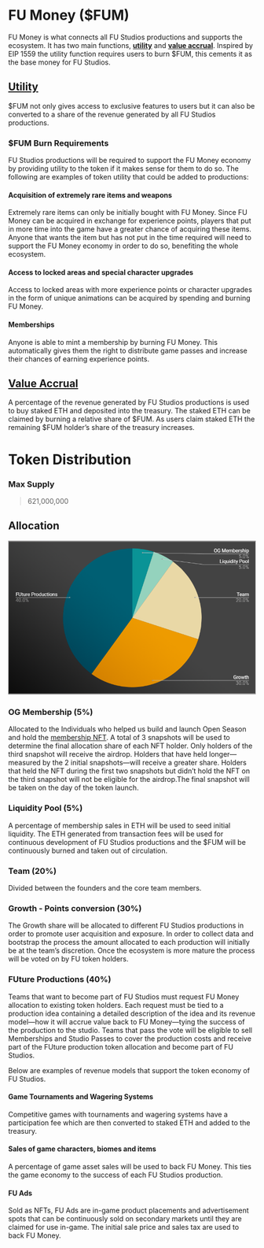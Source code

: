 # FU Money ($FUM)

FU Money is what connects all FU Studios productions and supports the ecosystem. It has two main functions, <a href="#utility">**utility**</a> and <a href="#value-accrual">**value accrual**</a>. Inspired by EIP 1559 the utility function requires users to burn $FUM, this cements it as the base money for FU Studios.

## [Utility](#utility)

$FUM not only gives access to exclusive features to users but it can also be converted to a share of the revenue generated by all FU Studios productions.

### $FUM Burn Requirements

FU Studios productions will be required to support the FU Money economy by providing utility to the token if it makes sense for them to do so. The following are examples of token utility that could be added to productions:

#### Acquisition of extremely rare items and weapons

Extremely rare items can only be initially bought with FU Money. Since FU Money can be acquired in exchange for experience points, players that put in more time into the game have a greater chance of acquiring these items. Anyone that wants the item but has not put in the time required will need to support the FU Money economy in order to do so, benefiting the whole ecosystem.

#### Access to locked areas and special character upgrades

Access to locked areas with more experience points or character upgrades in the form of unique animations can be acquired by spending and burning FU Money.

#### Memberships

Anyone is able to mint a membership by burning FU Money. This automatically gives them the right to distribute game passes and increase their chances of earning experience points.

## [Value Accrual](#value-accrual)

A percentage of the revenue generated by FU Studios productions is used to buy staked ETH and deposited into the treasury.
The staked ETH can be claimed by burning a relative share of $FUM. As users claim staked ETH the remaining $FUM holder’s share of the treasury increases.

# Token Distribution

### Max Supply

> 621,000,000

## Allocation

![Token Allocation](.gitbook/assets/pie.png)

### OG Membership (5%)

Allocated to the Individuals who helped us build and launch Open Season and hold the [membership NFT](https://opensea.io/collection/fustudiomembership). A total of 3 snapshots will be used to determine the final allocation share of each NFT holder. Only holders of the third snapshot will receive the airdrop. Holders that have held longer—measured by the 2 initial snapshots—will receive a greater share. Holders that held the NFT during the first two snapshots but didn’t hold the NFT on the third snapshot will not be eligible for the airdrop.The final snapshot will be taken on the day of the token launch.

### Liquidity Pool (5%)

A percentage of membership sales in ETH will be used to seed initial liquidity. The ETH generated from transaction fees will be used for continuous development of FU Studios productions and the $FUM will be continuously burned and taken out of circulation.

### Team (20%)

Divided between the founders and the core team members.

### Growth - Points conversion (30%)

The Growth share will be allocated to different FU Studios productions in order to promote user acquisition and exposure. In order to collect data and bootstrap the process the amount allocated to each production will initially be at the team’s discretion. Once the ecosystem is more mature the process will be voted on by FU token holders.

### FUture Productions (40%)

Teams that want to become part of FU Studios must request FU Money allocation to existing token holders. Each request must be tied to a production idea containing a detailed description of the idea and its revenue model—how it will accrue value back to FU Money—tying the success of the production to the studio. Teams that pass the vote will be eligible to sell Memberships and Studio Passes to cover the production costs and receive part of the FUture production token allocation and become part of FU Studios.

Below are examples of revenue models that support the token economy of FU Studios.

#### Game Tournaments and Wagering Systems

Competitive games with tournaments and wagering systems have a participation fee which are then converted to staked ETH and added to the treasury.

#### Sales of game characters, biomes and items

A percentage of game asset sales will be used to back FU Money. This ties the game economy to the success of each FU Studios production.

#### FU Ads

Sold as NFTs, FU Ads are in-game product placements and advertisement spots that can be continuously sold on secondary markets until they are claimed for use in-game. The initial sale price and sales tax are used to back FU Money.
